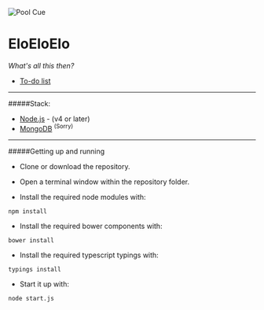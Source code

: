 ![Pool Cue](https://raw.githubusercontent.com/scotlabs/EloEloElo/master/images/ic_billiards-512.png "Pool Cue")

# EloEloElo
*What's all this then?*

- [To-do list](https://trello.com/b/bMOfstdY/elo-elo-elo)

---

#####Stack:
- [Node.js](https://nodejs.org/) - (v4 or later)
- [MongoDB](https://www.mongodb.com/) <sup>(Sorry)</sup>

---

#####Getting up and running

- Clone or download the repository.
- Open a terminal window within the repository folder.

- Install the required node modules with:
```
npm install
```

- Install the required bower components with:
```
bower install
```

- Install the required typescript typings with:
```
typings install
```

- Start it up with:
```
node start.js
```
